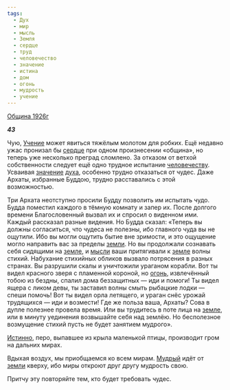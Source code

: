 ```yaml
---
tags:
  - Дух
  - мир
  - мысль
  - Земля
  - сердце
  - труд
  - человечество
  - значение
  - истина
  - дом
  - огонь
  - мудрость
  - учение
---
```

[Община 1926г](https://127.0.0.1:4002/agni/1926)

___43___

Чую, [Учение](../../../tags/#учение) может явиться тяжёлым молотом для робких. Ещё недавно ужас пронизал бы [сердце](../../../tags/#сердце) при одном произнесении «община», но теперь уже несколько преград сломлено. За отказом от ветхой собственности следует ещё одно трудное испытание [человечеству](../../../tags/#человечество). Усваивая [значение](../../../tags/#значение) [духа](../../../tags/#Дух), особенно трудно отказаться от чудес. Даже Архаты, избранные Буддою, трудно расставались с этой возможностью.   

Три Архата неотступно просили Будду позволить им испытать чудо. Будда поместил каждого в тёмную комнату и запер их. После долгого времени Благословенный вызвал их и спросил о виденном ими. Каждый рассказал разные видения. Но Будда сказал: «Теперь вы должны согласиться, что чудеса не полезны, ибо главного чуда вы не ощутили. Ибо вы могли ощутить бытие вне зримости, и это ощущение могло направить вас за пределы [земли](../../../tags/#Земля). Но вы продолжали сознавать себя сидящими на [земле](../../../tags/#Земля), и [мысли](../../../tags/#мысль) ваши притягивали к [земле](../../../tags/#Земля) волны стихий. Набухание стихийных обликов вызвало потрясения в разных странах. Вы разрушили скалы и уничтожили ураганом корабли. Вот ты видел красного зверя с пламенной короной, но [огонь](../../../tags/#огонь), извлечённый тобою из бездны, спалил дома беззащитных — иди и помоги! Ты видел ящера с ликом девы, ты заставил волны смыть рыбацкие лодки — спеши помочь! Вот ты видел орла летящего, и ураган снёс урожай трудящихся — иди и возмести! Где же польза ваша, Архаты? Сова в дупле полезнее провела время. Или вы трудитесь в поте лица на [земле](../../../tags/#Земля), или в минуту уединения возвышайте себя над землёю. Но бесполезное возмущение стихий пусть не будет занятием мудрого».    

[Истинно](../../../tags/#истина), перо, выпавшее из крыла маленькой птицы, производит гром на дальних мирах.   

Вдыхая воздух, мы приобщаемся ко всем мирам. [Мудрый](../../../tags/#мудрость) идёт от [земли](../../../tags/#Земля) кверху, ибо миры откроют друг другу мудрость свою.    

Притчу эту повторяйте тем, кто будет требовать чудес.   

